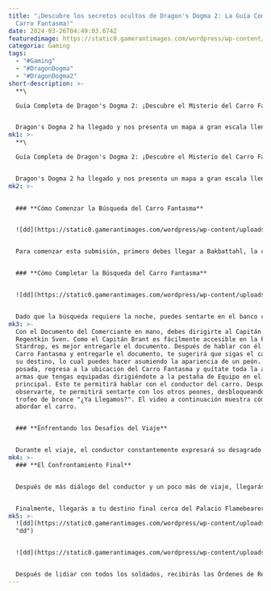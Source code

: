 ```yaml
---
title: "¡Descubre los secretos ocultos de Dragon's Dogma 2: La Guía Completa del
  Carro Fantasma!"
date: 2024-03-26T04:49:03.674Z
featuredimage: https://static0.gamerantimages.com/wordpress/wp-content/uploads/2024/03/phantom-oxcart-featured-image-in-dragon-s-dogma-2.jpeg?q=50&fit=contain&w=1140&h=&dpr=1.5
categoria: Gaming
tags:
  - "#Gaming"
  - "#DragonDogma"
  - "#DragonDogma2"
short-description: >-
  **\

  Guía Completa de Dragon's Dogma 2: ¡Descubre el Misterio del Carro Fantasma!**


  Dragon's Dogma 2 ha llegado y nos presenta un mapa a gran escala lleno de innumerables actividades por hacer. Además de explorar minas y recolectar recursos valiosos, el juego trae consigo una gran cantidad de misiones secundarias, cada una diferente de las demás. Una d
mk1: >-
  **\

  Guía Completa de Dragon's Dogma 2: ¡Descubre el Misterio del Carro Fantasma!**


  Dragon's Dogma 2 ha llegado y nos presenta un mapa a gran escala lleno de innumerables actividades por hacer. Además de explorar minas y recolectar recursos valiosos, el juego trae consigo una gran cantidad de misiones secundarias, cada una diferente de las demás. Una de estas misiones secundarias es "El Carro Fantasma", que involucra al jugador en la investigación de un misterioso carro que recorre Vermund en medio de la noche.
mk2: >-
  

  ### **Cómo Comenzar la Búsqueda del Carro Fantasma**


  ![dd](https://static0.gamerantimages.com/wordpress/wp-content/uploads/2024/03/phantom-oxcart-quest-info-in-dragon-s-dogma-2.jpeg?q=50&fit=crop&w=1500&dpr=1.5 "dd")


  Para comenzar esta submisión, primero debes llegar a Bakbattahl, la ciudad capital de Battahl, en la historia principal. Esto se logra progresando en la misión principal "Nación de la Llama Resplandeciente". Después de llegar a Bakbattahl, debes regresar a Vernworth, lo cual puedes hacer utilizando los carros desde Bakbattahl hasta el Puesto de Control de la Ciudad Reposo y luego otro carro hasta Vernworth, o mediante el uso de un Cristal de Puerta. En Vernworth, dirígete a la Estación de Carros del Oeste, donde escucharás una conversación sobre un Carro Fantasma que viaja después del atardecer, y así comenzará la misión secundaria.


  ### **Cómo Completar la Búsqueda del Carro Fantasma**


  ![dd](https://static0.gamerantimages.com/wordpress/wp-content/uploads/2024/03/phantom-oxcart-map-location-in-dragon-s-dogma-2.jpeg?q=50&fit=crop&w=1500&dpr=1.5 "dd")


  Dado que la búsqueda requiere la noche, puedes sentarte en el banco cercano o en cualquier posada para pasar el tiempo. Ahora deberás dirigirte a la puerta este de Vernworth y seguir el camino principal hasta llegar al área marcada. Aquí, un soldado estará conversando con el conductor del carro sobre el transporte de peones. Después de la conversación, el soldado comenzará a huir, y deberás abordarlo usando el botón de Agarrar para obtener información de él. Te entregará un documento y te suplicará que no lo entregues. Tienes dos opciones aquí: aceptar su oro y permitirle escapar, o escoltarlo a la cárcel. Dado que el juego no tiene un sistema de moralidad, es mejor elegir la primera opción, que te otorgará 5000 de oro.
mk3: >-
  Con el Documento del Comerciante en mano, debes dirigirte al Capitán Brant o a
  Regentkin Sven. Como el Capitán Brant es fácilmente accesible en la Posada
  Stardrop, es mejor entregarle el documento. Después de hablar con él sobre el
  Carro Fantasma y entregarle el documento, te sugerirá que sigas el carro hasta
  su destino, lo cual puedes hacer asumiendo la apariencia de un peón. Desde la
  posada, regresa a la ubicación del Carro Fantasma y quítate toda la armadura y
  armas que tengas equipadas dirigiéndote a la pestaña de Equipo en el menú
  principal. Esto te permitirá hablar con el conductor del carro. Después de
  observarte, te permitirá sentarte con los otros peones, desbloqueando el
  trofeo de bronce "¿Ya Llegamos?". El video a continuación muestra cómo puedes
  abordar el carro.


  ### **Enfrentando los Desafíos del Viaje**


  Durante el viaje, el conductor constantemente expresará su desagrado por los comportamientos de los peones al aceptar cada orden que el Elegido les da y que serían mejores como personas esclavizadas. Después de un tiempo, una banda de trasgos asaltará el carro, y tendrás que salir y protegerlo. Los trasgos son débiles, así que puedes lidiar con ellos con tus puños. No equipes tus armas ni armaduras para luchar contra ellos. Después del asalto, regresa al carro para continuar con la misión secundaria.
mk4: >-
  ### **El Confrontamiento Final**


  Después de más diálogo del conductor y un poco más de viaje, llegarás al Puesto de Control de Reposo, donde serás detenido por los guardias que quieren inspeccionar la carga. Al inspeccionar la carga, quieren golpear a todos los peones para comprobar si alguien se queja. Para esta sección, debes resistir los golpes y no pelear bajo ninguna circunstancia. Después de unos cuantos golpes, otro guardia detendrá la inspección, permitiéndote abordar el carro por última vez.


  Finalmente, llegarás a tu destino final cerca del Palacio Flamebearer en Battahl. Aquí, otro soldado ordenará a todos los peones arrodillarse, y serás descubierto como un impostor, volviéndolos hostiles. Puedes volver a equiparte tu equipo y armas para lidiar con los soldados. No te preocupes; no estarás solo en esta pelea, ya que todos tus peones te ayudarán. Incluso con la ayuda de tus peones, recuerda que hay muchos soldados, así que esta pelea puede ser desafiante.
mk5: >-
  ![dd](https://static0.gamerantimages.com/wordpress/wp-content/uploads/2024/03/guards-finding-out-the-imposter-in-dragon-s-dogma-2.jpeg?q=50&fit=contain&w=750&h=415&dpr=1.5
  "dd")


  ![dd](https://static0.gamerantimages.com/wordpress/wp-content/uploads/2024/03/phantom-oxcart-quest-rewards-in-dragon-s-dogma-2.jpeg?q=50&fit=contain&w=750&h=415&dpr=1.5 "dd")


  Después de lidiar con todos los soldados, recibirás las Órdenes de Requisición de Trabajo, que deberás llevar de vuelta al Capitán Brant. Puedes usar un Cristal de Puerta para ahorrarte mucho tiempo viajando de regreso a Vernworth. Después de entregar la evidencia al Capitán Brant, recibirás 4000 de XP, el Anillo del Impulso y 14500 de oro como recompensa por completar esta misión. El Anillo del Impulso aumenta moderadamente la Resistencia máxima, permitiéndote correr durante períodos más largos o enfrentar combates más prolongados antes de retirarte.
---
```

